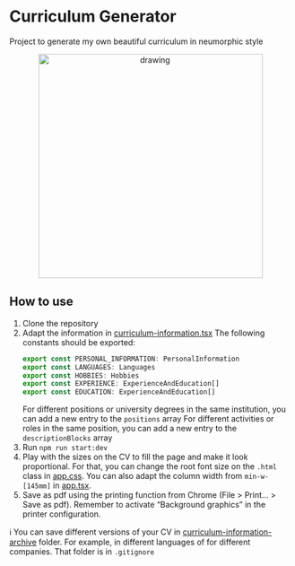 # Curriculum Generator

Project to generate my own beautiful curriculum in neumorphic style

<p align="center">
  <img src="https://user-images.githubusercontent.com/46030630/198880892-91193d3d-f98c-4bff-aa41-2730f518610d.png" alt="drawing" width="400"/>
</p>




## How to use

1. Clone the repository
2. Adapt the information in [curriculum-information.tsx](src/constants/curriculum-information.tsx)
   The following constants should be exported:
   ```typescript
   export const PERSONAL_INFORMATION: PersonalInformation
   export const LANGUAGES: Languages
   export const HOBBIES: Hobbies
   export const EXPERIENCE: ExperienceAndEducation[]
   export const EDUCATION: ExperienceAndEducation[]
   ```
   For different positions or university degrees in the same institution, you can add a new entry to the `positions` array
   For different activities or roles in the same position, you can add a new entry to the `descriptionBlocks` array
3. Run `npm run start:dev`
4. Play with the sizes on the CV to fill the page and make it look proportional. 
   For that, you can change the root font size on the `.html` class in [app.css](src/app.css).
   You can also adapt the column width from `min-w-[145mm]` in [app.tsx](src/app.css).
5. Save as pdf using the printing function from Chrome (File > Print… > Save as pdf). 
   Remember to activate “Background graphics” in the printer configuration.

ℹ️ You can save different versions of your CV in [curriculum-information-archive](src/constants/curriculum-information-archive) folder.
For example, in different languages of for different companies. That folder is in `.gitignore`
